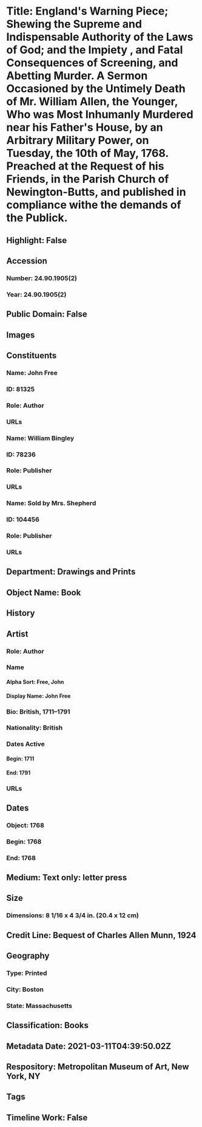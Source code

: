 # Title: England's Warning Piece; Shewing the Supreme and Indispensable Authority of the Laws of God; and the Impiety , and Fatal Consequences of Screening, and Abetting Murder. A Sermon Occasioned by the Untimely Death of Mr. William Allen, the Younger, Who was Most Inhumanly Murdered near his Father's House, by an Arbitrary Military Power, on Tuesday, the 10th of May, 1768. Preached at the Request of his Friends, in the Parish Church of Newington-Butts, and published in compliance withe the demands of the Publick.
## Highlight: False
## Accession
### Number: 24.90.1905(2)
### Year: 24.90.1905(2)
## Public Domain: False
## Images
## Constituents
### Name: John Free
### ID: 81325
### Role: Author
### URLs
### Name: William Bingley
### ID: 78236
### Role: Publisher
### URLs
### Name: Sold by Mrs. Shepherd
### ID: 104456
### Role: Publisher
### URLs
## Department: Drawings and Prints
## Object Name: Book
## History
## Artist
### Role: Author
### Name
#### Alpha Sort: Free, John
#### Display Name: John Free
### Bio: British, 1711–1791
### Nationality: British
### Dates Active
#### Begin: 1711
#### End: 1791
### URLs
## Dates
### Object: 1768
### Begin: 1768
### End: 1768
## Medium: Text only: letter press
## Size
### Dimensions: 8 1/16 x 4 3/4 in. (20.4 x 12 cm)
## Credit Line: Bequest of Charles Allen Munn, 1924
## Geography
### Type: Printed
### City: Boston
### State: Massachusetts
## Classification: Books
## Metadata Date: 2021-03-11T04:39:50.02Z
## Respository: Metropolitan Museum of Art, New York, NY
## Tags
## Timeline Work: False